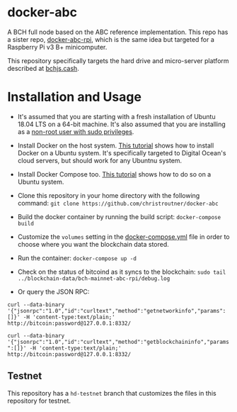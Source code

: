 # docker-abc
A BCH full node based on the ABC reference implementation. This repo has a
sister repo, [docker-abc-rpi](https://github.com/christroutner/docker-abc-rpi), which
is the same idea but targeted for a Raspberry Pi v3 B+ minicomputer.

This repository specifically targets the hard drive and micro-server platform
described at [bchjs.cash](https://bchjs.cash).

# Installation and Usage
- It's assumed that you are starting with a fresh installation of Ubuntu 18.04
LTS on a 64-bit machine. It's also assumed that you are installing as
a [non-root user with sudo privileges](https://www.digitalocean.com/community/tutorials/initial-server-setup-with-ubuntu-16-04).

- Install Docker on the host
system. [This tutorial](https://www.digitalocean.com/community/tutorials/how-to-install-and-use-docker-on-ubuntu-18-04) shows
how to install Docker on a Ubuntu system. It's specifically targeted to Digital
Ocean's cloud servers, but should work for any Ubuntnu system.

- Install Docker Compose too. [This tutorial](https://www.digitalocean.com/community/tutorials/how-to-install-docker-compose-on-ubuntu-18-04)
shows how to do so on a Ubuntu system.

- Clone this repository in your home directory with the following command:
`git clone https://github.com/christroutner/docker-abc`

- Build the docker container by running the build script:
`docker-compose build`

- Customize the `volumes` setting in the [docker-compose.yml](docker-compose.yml)
file in order to choose where you want the blockchain data stored.

- Run the container:
`docker-compose up -d`

- Check on the status of bitcoind as it syncs to the blockchain:
`sudo tail ../blockchain-data/bch-mainnet-abc-rpi/debug.log`

- Or query the JSON RPC:

`curl --data-binary '{"jsonrpc":"1.0","id":"curltext","method":"getnetworkinfo","params":[]}' -H 'content-type:text/plain;' http://bitcoin:password@127.0.0.1:8332/`

`curl --data-binary '{"jsonrpc":"1.0","id":"curltext","method":"getblockchaininfo","params":[]}' -H 'content-type:text/plain;' http://bitcoin:password@127.0.0.1:8332/`

## Testnet
This repository has a `hd-testnet` branch that customizes the files in this
repository for testnet.
